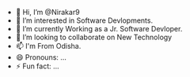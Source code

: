 - 👋 Hi, I’m @Nirakar9
- 👀 I’m interested in Software Devlopments.
- 🌱 I’m currently Working as a Jr. Software Devloper.
- 💞️ I’m looking to collaborate on New Technology
- 📫 I'm From Odisha.
- 😄 Pronouns: ...
- ⚡ Fun fact: ...

<!---
Nirakar9/Nirakar9 is a ✨ special ✨ repository because its `README.md` (this file) appears on your GitHub profile.
You can click the Preview link to take a look at your changes.
--->
